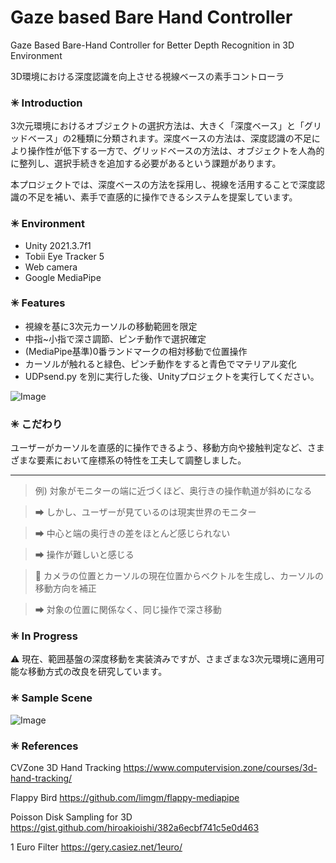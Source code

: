# Gaze based Bare Hand Controller
Gaze Based Bare-Hand Controller for Better Depth Recognition in 3D Environment

3D環境における深度認識を向上させる視線ベースの素手コントローラ

### ✳ Introduction

3次元環境におけるオブジェクトの選択方法は、大きく「深度ベース」と「グリッドベース」の2種類に分類されます。深度ベースの方法は、深度認識の不足により操作性が低下する一方で、グリッドベースの方法は、オブジェクトを人為的に整列し、選択手続きを追加する必要があるという課題があります。

本プロジェクトでは、深度ベースの方法を採用し、視線を活用することで深度認識の不足を補い、素手で直感的に操作できるシステムを提案しています。

### ✳ Environment
* Unity 2021.3.7f1
* Tobii Eye Tracker 5
* Web camera
* Google MediaPipe

### ✳ Features
* 視線を基に3次元カーソルの移動範囲を限定
* 中指~小指で深さ調節、ピンチ動作で選択確定
* (MediaPipe基準)0番ランドマークの相対移動で位置操作
* カーソルが触れると緑色、ピンチ動作をすると青色でマテリアル変化
* UDPsend.py を別に実行した後、Unityプロジェクトを実行してください。

![Image](https://github.com/user-attachments/assets/e81aded0-f8e7-42fb-ab42-27753ae80163)

### ✳ こだわり
ユーザーがカーソルを直感的に操作できるよう、移動方向や接触判定など、さまざまな要素において座標系の特性を工夫して調整しました。

---

> 例) 対象がモニターの端に近づくほど、奥行きの操作軌道が斜めになる

> ➡ しかし、ユーザーが見ているのは現実世界のモニター

> ➡ 中心と端の奥行きの差をほとんど感じられない

> ➡ 操作が難しいと感じる

> 🚩 カメラの位置とカーソルの現在位置からベクトルを生成し、カーソルの移動方向を補正

> ➡ 対象の位置に関係なく、同じ操作で深さ移動


### ✳ In Progress

⚠ 現在、範囲基盤の深度移動を実装済みですが、さまざまな3次元環境に適用可能な移動方式の改良を研究しています。

### ✳ Sample Scene

![Image](https://github.com/user-attachments/assets/3a96bd56-f489-4a31-92b9-50b8d13f7fd6)

### ✳ References
CVZone 3D Hand Tracking
https://www.computervision.zone/courses/3d-hand-tracking/

Flappy Bird
https://github.com/limgm/flappy-mediapipe

Poisson Disk Sampling for 3D
https://gist.github.com/hiroakioishi/382a6ecbf741c5e0d463

1 Euro Filter
https://gery.casiez.net/1euro/

